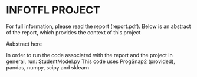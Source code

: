 # INFOTFL PROJECT
 
For full information, please read the report (report.pdf). Below is an abstract of the report, which provides the context of this project

#abstract here

In order to run the code associated with the report and the project in general, run: StudentModel.py
This code uses ProgSnap2 (provided), pandas, numpy, scipy and sklearn